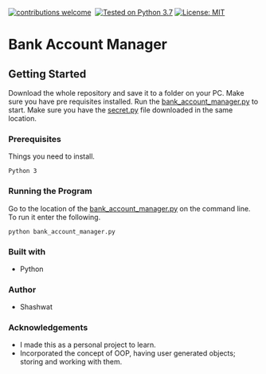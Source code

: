 [![contributions welcome](https://img.shields.io/static/v1.svg?label=Contributions&message=Welcome&color=0059b3&style=flat-square)](https://github.com/TheAlgorithms/Python/blob/master/CONTRIBUTING.md)&nbsp;
[![Tested on Python 3.7](https://img.shields.io/badge/Tested%20-Python%203.7-blue.svg?logo=python&style=flat-square)]( https://www.python.org/downloads)
[![License: MIT](https://img.shields.io/badge/License-MIT-yellow.svg)](https://opensource.org/licenses/MIT)

# Bank Account Manager

## Getting Started
Download the whole repository and save it to a folder on your PC. Make sure you have pre requisites installed. Run the [bank_account_manager.py](bank_account_manager.py) to start. Make sure you have the [secret.py](secret.py) file downloaded in the same location.

### Prerequisites
Things you need to install.
```
Python 3
```

### Running the Program
Go to the location of the [bank_account_manager.py](bank_account_manager.py) on the command line. To run it enter the following.

```
python bank_account_manager.py
```

### Built with
* Python

### Author
* Shashwat

### Acknowledgements
* I made this as a personal project to learn.
* Incorporated the concept of OOP, having user generated objects; storing and working with them.
